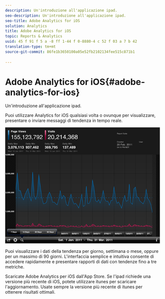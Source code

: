 ```yaml
---
description: Un'introduzione all'applicazione ipad.
seo-description: Un'introduzione all'applicazione ipad.
seo-title: Adobe Analytics for iOS
solution: Analytics
title: Adobe Analytics for iOS
topic: Reports & Analytics
uuid: 45 f 91 f 5 a -8 ff 1-44 f 0-8880-4 c 52 f 03 a 7 b 42
translation-type: tm+mt
source-git-commit: 86fe1b3650100a05e52fb2102134fee515c871b1

---
```



# Adobe Analytics for iOS{#adobe-analytics-for-ios}

Un'introduzione all'applicazione ipad.

Puoi utilizzare Analytics for iOS qualsiasi volta o ovunque per visualizzare, presentare o inviare messaggi di tendenza in tempo reale.

![](assets/ipad.png)

Puoi visualizzare i dati della tendenza per giorno, settimana o mese, oppure per un massimo di 90 giorni. L'interfaccia semplice e intuitiva consente di accedere rapidamente e presentare rapporti di dati con tendenze fino a tre metriche.

Scaricate Adobe Analytics per iOS dall'App Store. Se l'ipad richiede una versione più recente di iOS, potete utilizzare itunes per scaricare l'aggiornamento. Usate sempre la versione più recente di itunes per ottenere risultati ottimali.
